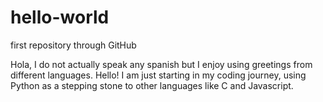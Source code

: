 # hello-world
first repository through GitHub

Hola, I do not actually speak any spanish but I enjoy using greetings from different languages. Hello!
I am just starting in my coding journey, using Python as a stepping stone to other languages like C and Javascript.
